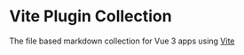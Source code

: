 # Vite Plugin Collection

The file based markdown collection for Vue 3 apps using [Vite](https://github.com/vitejs/vite)
